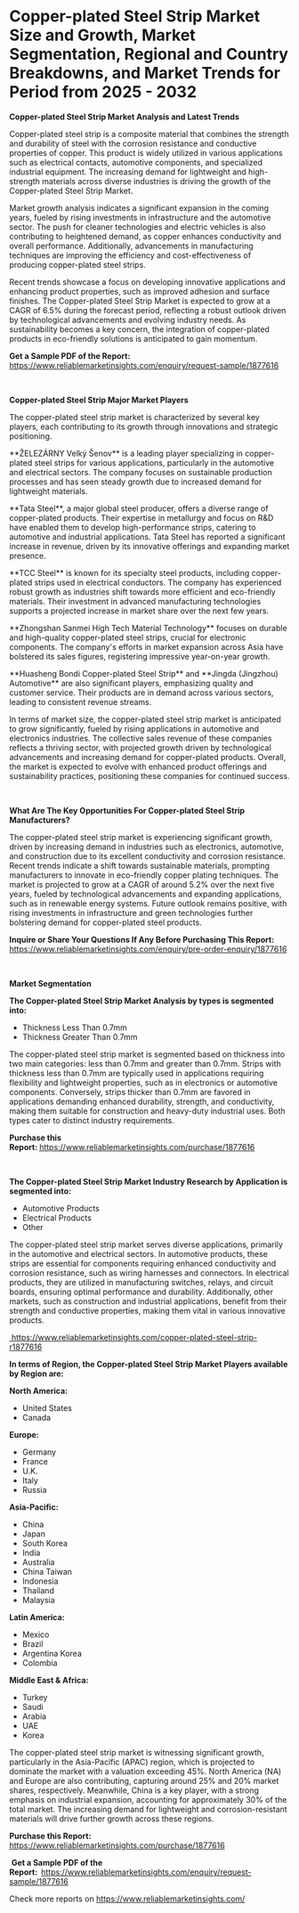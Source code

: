 <p><h1>Copper-plated Steel Strip Market Size and Growth, Market Segmentation, Regional and Country Breakdowns, and Market Trends for Period from 2025 -  2032</h1></p><p><strong>Copper-plated Steel Strip Market Analysis and Latest Trends</strong></p>
<p><p>Copper-plated steel strip is a composite material that combines the strength and durability of steel with the corrosion resistance and conductive properties of copper. This product is widely utilized in various applications such as electrical contacts, automotive components, and specialized industrial equipment. The increasing demand for lightweight and high-strength materials across diverse industries is driving the growth of the Copper-plated Steel Strip Market.</p><p>Market growth analysis indicates a significant expansion in the coming years, fueled by rising investments in infrastructure and the automotive sector. The push for cleaner technologies and electric vehicles is also contributing to heightened demand, as copper enhances conductivity and overall performance. Additionally, advancements in manufacturing techniques are improving the efficiency and cost-effectiveness of producing copper-plated steel strips.</p><p>Recent trends showcase a focus on developing innovative applications and enhancing product properties, such as improved adhesion and surface finishes. The Copper-plated Steel Strip Market is expected to grow at a CAGR of 6.5% during the forecast period, reflecting a robust outlook driven by technological advancements and evolving industry needs. As sustainability becomes a key concern, the integration of copper-plated products in eco-friendly solutions is anticipated to gain momentum.</p></p>
<p><strong>Get a Sample PDF of the Report:&nbsp;</strong> <a href="https://www.reliablemarketinsights.com/enquiry/request-sample/1877616?utm_campaign=3214&utm_medium=2&utm_source=Github&utm_content=ia&utm_term=03042025&utm_id=copper-plated-steel-strip">https://www.reliablemarketinsights.com/enquiry/request-sample/1877616</a></p>
<p>&nbsp;</p>
<p><strong>Copper-plated Steel Strip Major Market Players</strong></p>
<p><p>The copper-plated steel strip market is characterized by several key players, each contributing to its growth through innovations and strategic positioning. </p><p>**ŽELEZÁRNY Velký Šenov** is a leading player specializing in copper-plated steel strips for various applications, particularly in the automotive and electrical sectors. The company focuses on sustainable production processes and has seen steady growth due to increased demand for lightweight materials.</p><p>**Tata Steel**, a major global steel producer, offers a diverse range of copper-plated products. Their expertise in metallurgy and focus on R&D have enabled them to develop high-performance strips, catering to automotive and industrial applications. Tata Steel has reported a significant increase in revenue, driven by its innovative offerings and expanding market presence.</p><p>**TCC Steel** is known for its specialty steel products, including copper-plated strips used in electrical conductors. The company has experienced robust growth as industries shift towards more efficient and eco-friendly materials. Their investment in advanced manufacturing technologies supports a projected increase in market share over the next few years.</p><p>**Zhongshan Sanmei High Tech Material Technology** focuses on durable and high-quality copper-plated steel strips, crucial for electronic components. The company's efforts in market expansion across Asia have bolstered its sales figures, registering impressive year-on-year growth.</p><p>**Huasheng Bondi Copper-plated Steel Strip** and **Jingda (Jingzhou) Automotive** are also significant players, emphasizing quality and customer service. Their products are in demand across various sectors, leading to consistent revenue streams.</p><p>In terms of market size, the copper-plated steel strip market is anticipated to grow significantly, fueled by rising applications in automotive and electronics industries. The collective sales revenue of these companies reflects a thriving sector, with projected growth driven by technological advancements and increasing demand for copper-plated products. Overall, the market is expected to evolve with enhanced product offerings and sustainability practices, positioning these companies for continued success.</p></p>
<p>&nbsp;</p>
<p><strong>What Are The Key Opportunities For Copper-plated Steel Strip Manufacturers?</strong></p>
<p><p>The copper-plated steel strip market is experiencing significant growth, driven by increasing demand in industries such as electronics, automotive, and construction due to its excellent conductivity and corrosion resistance. Recent trends indicate a shift towards sustainable materials, prompting manufacturers to innovate in eco-friendly copper plating techniques. The market is projected to grow at a CAGR of around 5.2% over the next five years, fueled by technological advancements and expanding applications, such as in renewable energy systems. Future outlook remains positive, with rising investments in infrastructure and green technologies further bolstering demand for copper-plated steel products.</p></p>
<p><strong>Inquire or Share Your Questions If Any Before Purchasing This Report:</strong> <a href="https://www.reliablemarketinsights.com/enquiry/pre-order-enquiry/1877616?utm_campaign=3214&utm_medium=2&utm_source=Github&utm_content=ia&utm_term=03042025&utm_id=copper-plated-steel-strip">https://www.reliablemarketinsights.com/enquiry/pre-order-enquiry/1877616</a></p>
<p>&nbsp;</p>
<p><strong>Market Segmentation</strong></p>
<p><strong>The Copper-plated Steel Strip Market Analysis by types is segmented into:</strong></p>
<p><ul><li>Thickness Less Than 0.7mm</li><li>Thickness Greater Than 0.7mm</li></ul></p>
<p><p>The copper-plated steel strip market is segmented based on thickness into two main categories: less than 0.7mm and greater than 0.7mm. Strips with thickness less than 0.7mm are typically used in applications requiring flexibility and lightweight properties, such as in electronics or automotive components. Conversely, strips thicker than 0.7mm are favored in applications demanding enhanced durability, strength, and conductivity, making them suitable for construction and heavy-duty industrial uses. Both types cater to distinct industry requirements.</p></p>
<p><strong>Purchase this Report:&nbsp;</strong><a href="https://www.reliablemarketinsights.com/purchase/1877616?utm_campaign=3214&utm_medium=2&utm_source=Github&utm_content=ia&utm_term=03042025&utm_id=copper-plated-steel-strip">https://www.reliablemarketinsights.com/purchase/1877616</a></p>
<p>&nbsp;</p>
<p><strong>The Copper-plated Steel Strip Market Industry Research by Application is segmented into:</strong></p>
<p><ul><li>Automotive Products</li><li>Electrical Products</li><li>Other</li></ul></p>
<p><p>The copper-plated steel strip market serves diverse applications, primarily in the automotive and electrical sectors. In automotive products, these strips are essential for components requiring enhanced conductivity and corrosion resistance, such as wiring harnesses and connectors. In electrical products, they are utilized in manufacturing switches, relays, and circuit boards, ensuring optimal performance and durability. Additionally, other markets, such as construction and industrial applications, benefit from their strength and conductive properties, making them vital in various innovative products.</p></p>
<p><a href="https://www.reliablemarketinsights.com/copper-plated-steel-strip-r1877616?utm_campaign=3214&utm_medium=2&utm_source=Github&utm_content=ia&utm_term=03042025&utm_id=copper-plated-steel-strip">&nbsp;https://www.reliablemarketinsights.com/copper-plated-steel-strip-r1877616</a></p>
<p><strong>In terms of Region, the Copper-plated Steel Strip Market Players available by Region are:</strong></p>
<p>
    <p> <strong> North America: </strong>
        <ul>
            <li>United States</li>
            <li>Canada</li>
        </ul>
        </p> 
    <p> <strong> Europe: </strong>
        <ul>
            <li>Germany</li>
            <li>France</li>
            <li>U.K.</li>
            <li>Italy</li>
            <li>Russia</li>
        </ul>
        </p> 
    <p> <strong> Asia-Pacific: </strong>
        <ul>
            <li>China</li>
            <li>Japan</li>
            <li>South Korea</li>
            <li>India</li>
            <li>Australia</li>
            <li>China Taiwan</li>
            <li>Indonesia</li>
            <li>Thailand</li>
            <li>Malaysia</li>
        </ul>
        </p> 
    <p> <strong> Latin America: </strong>
        <ul>
            <li>Mexico</li>
            <li>Brazil</li>
            <li>Argentina Korea</li>
            <li>Colombia</li>
        </ul>
        </p> 
    <p> <strong> Middle East & Africa: </strong>
        <ul>
            <li>Turkey</li>
            <li>Saudi</li>
            <li>Arabia</li>
            <li>UAE</li>
            <li>Korea</li>
        </ul>
    </p>
    </p>
<p><p>The copper-plated steel strip market is witnessing significant growth, particularly in the Asia-Pacific (APAC) region, which is projected to dominate the market with a valuation exceeding 45%. North America (NA) and Europe are also contributing, capturing around 25% and 20% market shares, respectively. Meanwhile, China is a key player, with a strong emphasis on industrial expansion, accounting for approximately 30% of the total market. The increasing demand for lightweight and corrosion-resistant materials will drive further growth across these regions.</p></p>
<p><strong>Purchase this Report: </strong><a href="https://www.reliablemarketinsights.com/purchase/1877616?utm_campaign=3214&utm_medium=2&utm_source=Github&utm_content=ia&utm_term=03042025&utm_id=copper-plated-steel-strip">https://www.reliablemarketinsights.com/purchase/1877616</a></p>
<p>&nbsp;<strong>Get a Sample PDF of the Report:&nbsp;&nbsp;</strong><a href="https://www.reliablemarketinsights.com/enquiry/request-sample/1877616?utm_campaign=3214&utm_medium=2&utm_source=Github&utm_content=ia&utm_term=03042025&utm_id=copper-plated-steel-strip">https://www.reliablemarketinsights.com/enquiry/request-sample/1877616</a></p>
<p><strong></strong></p>
<p>Check more reports on <a href="https://www.reliablemarketinsights.com/?utm_campaign=3214&utm_medium=2&utm_source=Github&utm_content=ia&utm_term=03042025&utm_id=copper-plated-steel-strip">https://www.reliablemarketinsights.com/</a></p>